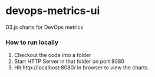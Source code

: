 # devops-metrics-ui
D3.js charts for DevOps metrics

### How to run locally
1. Checkout the code into a folder
2. Start HTTP Server in that folder on port 8080
3. Hit http://localhost:8080/ in browser to view the charts.
